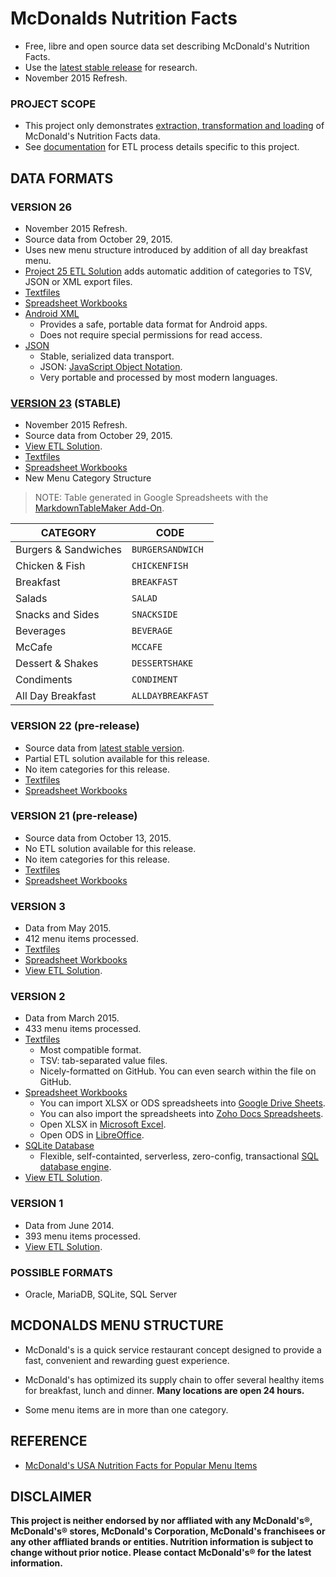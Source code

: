 # McDonalds Nutrition Facts

  + Free, libre and open source data set describing McDonald's Nutrition Facts.
  + Use the [latest stable release][gh_stable] for research.
  + November 2015 Refresh.

### PROJECT SCOPE

+ This project only demonstrates [extraction, transformation and loading][wiki_etl] of McDonald's Nutrition Facts data.
+ See [documentation][gh_docs] for ETL process details specific to this project.

## DATA FORMATS

### VERSION 26

  + November 2015 Refresh.
  + Source data from October 29, 2015.
  + Uses new menu structure introduced by addition of all day breakfast menu.
  + [Project 25 ETL Solution][gh_docs] adds automatic addition of categories to TSV, JSON or XML export files.
  + [Textfiles][gh_textfiles]
  + [Spreadsheet Workbooks][gh_workbooks]
  + [Android XML][gh_xml]
    + Provides a safe, portable data format for Android apps.
    + Does not require special permissions for read access.
  + [JSON][gh_json]
    + Stable, serialized data transport.
    + JSON: [JavaScript Object Notation][web_json].
    + Very portable and processed by most modern languages.


### [VERSION 23][gh_stable] (STABLE)

  + November 2015 Refresh.
  + Source data from October 29, 2015.
  + [View ETL Solution][gh_docs].
  + [Textfiles][gh_textfiles]
  + [Spreadsheet Workbooks][gh_workbooks]
  + New Menu Category Structure

> NOTE: Table generated in Google Spreadsheets with the [MarkdownTableMaker Add-On][markdownstore].

|  **CATEGORY** | **CODE** |
|  ------ | ------ |
|  Burgers & Sandwiches | `BURGERSANDWICH` |
|  Chicken & Fish | `CHICKENFISH` |
|  Breakfast | `BREAKFAST` |
|  Salads | `SALAD` |
|  Snacks and Sides | `SNACKSIDE` |
|  Beverages | `BEVERAGE` |
|  McCafe | `MCCAFE` |
|  Dessert & Shakes | `DESSERTSHAKE` |
|  Condiments | `CONDIMENT` |
|  All Day Breakfast | `ALLDAYBREAKFAST` |

### VERSION 22 (pre-release)

  + Source data from [latest stable version][gh_stable].
  + Partial ETL solution available for this release.
  + No item categories for this release.
  + [Textfiles][gh_textfiles]
  + [Spreadsheet Workbooks][gh_workbooks]


### VERSION 21 (pre-release)

  + Source data from October 13, 2015.
  + No ETL solution available for this release.
  + No item categories for this release.
  + [Textfiles][gh_textfiles]
  + [Spreadsheet Workbooks][gh_workbooks]


### VERSION 3

+ Data from May 2015.
+ 412 menu items processed.
+ [Textfiles][gh_textfiles]
+ [Spreadsheet Workbooks][gh_workbooks]
+ [View ETL Solution][gh_docs].


### VERSION 2

+ Data from March 2015.
+ 433 menu items processed.
+ [Textfiles][gh_textfiles]
  + Most compatible format.
  + TSV: tab-separated value files.
  + Nicely-formatted on GitHub. You can even search within the file on GitHub.
+ [Spreadsheet Workbooks][gh_workbooks]
  + You can import XLSX or ODS spreadsheets into [Google Drive Sheets][g_sheets].
  + You can also import the spreadsheets into [Zoho Docs Spreadsheets][z_sheets].
  + Open XLSX in [Microsoft Excel][ms_excel].
  + Open ODS in [LibreOffice][web_libre].
+ [SQLite Database][gh_sql]
  + Flexible, self-containted, serverless, zero-config, transactional [SQL database engine](http://www.sqlite.org/).
+ [View ETL Solution][gh_docs].


### VERSION 1

+ Data from June 2014.
+ 393 menu items processed.
+ [View ETL Solution][gh_docs].


### POSSIBLE FORMATS

  + Oracle, MariaDB, SQLite, SQL Server

## MCDONALDS MENU STRUCTURE

  + McDonald's is a quick service restaurant concept designed to provide a fast,
  convenient and rewarding guest experience.

  + McDonald's has optimized its supply chain to offer several healthy
  items for breakfast, lunch and dinner. **Many locations are open 24 hours.**

  + Some menu items are in more than one category.
  

## REFERENCE

+ [McDonald's USA Nutrition Facts for Popular Menu Items][web_mcdpdf]

## DISCLAIMER

**This project is neither endorsed by nor affliated with any McDonald's®,  McDonald's® stores, McDonald's Corporation, McDonald's franchisees or any other affliated brands or entities. Nutrition information is subject to change without prior notice. Please contact McDonald's® for the latest information.**

[gh_stable]: https://github.com/pffy/data-mcdonalds-nutrition-facts/releases/latest
[web_mcdpdf]: http://nutrition.mcdonalds.com/getnutrition/nutritionfacts.pdf
[markdownstore]: https://chrome.google.com/webstore/detail/markdowntablemaker/cofkbgfmijanlcdooemafafokhhaeold


[gh_json]: https://github.com/pffy/data-mcdonalds-nutrition-facts/tree/master/json
[gh_xml]: https://github.com/pffy/data-mcdonalds-nutrition-facts/tree/master/xml
[gh_docs]: https://github.com/pffy/data-mcdonalds-nutrition-facts/tree/master/docs
[gh_textfiles]: https://github.com/pffy/data-mcdonalds-nutrition-facts/tree/master/textfiles
[gh_workbooks]: https://github.com/pffy/data-mcdonalds-nutrition-facts/tree/master/workbooks

[web_json]: http://www.json.org/
[g_sheets]: https://www.google.com/sheets/about/index.html
[z_sheets]: https://www.zoho.com/docs/sheet.html
[web_libre]: https://www.libreoffice.org/download/libreoffice-fresh/
[gh_sql]: https://github.com/pffy/data-mcdonalds-nutrition-facts/tree/master/sql
[ms_excel]: https://products.office.com/en-us/excel
[wiki_etl]: https://en.wikipedia.org/wiki/Extract,_transform,_load
